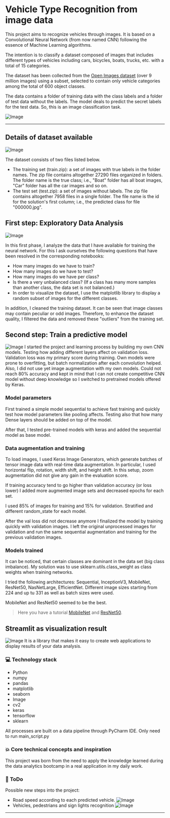 # Vehicle Type Recognition from image data

This project aims to recognize vehicles through images. It is based on a Convolutional Neural Network (from now named CNN) following the essence of Machine Learning algorithms.

The intention is to classify a dataset composed of images that includes different types of vehicles including cars, bicycles, boats, trucks, etc. with a total of 15 categories.

The dataset has been collected from the [Open Images dataset](https://storage.googleapis.com/openimages/web/index.html) (over 9 million images) using a subset, selected to contain only vehicle categories among the total of 600 object classes.

The data contains a folder of training data with the class labels and a folder of test data without the labels. The model deals to predict the secret labels for the test data. So, this is an image classification task.

![Image](https://i.gzn.jp/img/2017/08/08/what-is-deep-learning/a16.jpg)

---

## **Details of dataset available**
![Image](https://i.imgur.com/4ZHN8kk.png)

The dataset consists of two files listed below.

- The training set (train.zip): a set of images with true labels in the folder names. The zip file contains altogether 27290 files organized in folders. The folder name is the true class; i.e., "Boat" folder has all boat images, "Car" folder has all the car images and so on.
- The test set (test.zip): a set of images without labels. The zip file contains altogether 7958 files in a single folder. The file name is the id for the solution's first column; i.e., the predicted class for file "000000.jpg".


## **First step: Exploratory Data Analysis**
![Image](https://media.giphy.com/media/l378c04F2fjeZ7vH2/giphy.gif)

In this first phase, I analyze the data that I have available for training the neural network. For this I ask ourselves the following questions that have been resolved in the corresponding notebooks:

- How many images do we have to train?
- How many images do we have to test?
- How many images do we have per class?
- Is there a very unbalanced class? (If a class has many more samples than another class, the data set is not balanced.)
- In order to visualize the dataset, I use the matplotlib library to display a random subset of images for the different classes.

In addition, I cleaned the training dataset. It can be seen that image classes may contain peculiar or odd images. Therefore, to enhance the dataset quality, I filtered the data and removed these "outliers" from the training set.

## **Second step: Train a predictive model**
![Image](https://1.bp.blogspot.com/-xesSQJEhiGI/Vmu62yglkfI/AAAAAAAAFhE/TZRzVdMg-xM/s1600/GPR.png)
I started the project and learning process by building my own CNN models. Testing how adding different layers affect on validation loss. 
Validation loss was my primary score during training. Own models were prone to overfitting, but batch normalization after each convolution helped. 
Also, I did not use yet image augmentation with my own models. Could not reach 80% accuracy and kept in mind that I can not create competitive CNN model without deep knowledge so 
I switched to pretrained models offered by Keras.

### Model parameters
First trained a simple model sequential to achieve fast training and quickly test how model parameters like pooling affects. Testing also that how many Dense layers should be added on top of the model.

After that, I tested pre-trained models with keras and added the sequential model as base model.

### Data augmentation and training
To load images, I used Keras Image Generators, which generate batches of tensor image data with real-time data augmentation. In particular, I used horizontal flip, rotation, width shift, and height shift. In this setup, zoom augmentation did not give any gain in the evaluation score.

If training accuracy tend to go higher than validation accuracy (or loss lower) I added more augmented image sets and decreased epochs for each set.

I used 85% of images for training and 15% for validation. Stratified and different random_state for each model.

After the val loss did not decrease anymore I finalized the model by training quickly with validation images. I left the original unprocessed images for validation and run the same sequential augmentation and training for the previous validation images.

### Models trained
It can be noticed, that certain classes are dominant in the data set (big class imbalance). My solution was to use sklearn.utils.class_weight as class weights when training networks.

I tried the following architectures: Sequential, InceptionV3, MobileNet, ResNet50, NasNetLarge, EfficientNet. Different image sizes starting from 224 and up tu 331 as well as batch sizes were used.

MobileNet and ResNet50 seemed to be the best.

> Here you have a tutorial [MobileNet](https://keras.io/api/applications/mobilenet/) and [ResNet50](https://keras.io/api/applications/resnet/#resnet50-function).


## **Streamlit as visualization result**
![Image](https://mark.douthwaite.io/content/images/2020/09/image-1.png)
It is a library that makes it easy to create web applications to display results of your data analysis.

### :computer: **Technology stack**
- Python
- numpy
- pandas
- matplotlib
- seaborn
- Image
- cv2
- keras
- tensorflow
- sklearn

All processes are built on a data pipeline through PyCharm IDE. Only need to run main_script.py

### :boom: **Core technical concepts and inspiration**
This project was born from the need to apply the knowledge learned during the data analytics bootcamp in a real application in my daily work.

### :shit: **ToDo**
Possible new steps into the project:
- Road speed according to each predicted vehicle.
![Image](https://www.researchgate.net/profile/Fabien_Moutarde2/publication/45876940/figure/fig2/AS:306023719030808@1449973148994/Speed-limit-sign-detection-on-US-road-case-of-most-common-type-of-sign.png)
- Vehicles, pedestrians and sign lights recognition
![Image](https://ak.picdn.net/shutterstock/videos/33521569/thumb/10.jpg)

---
